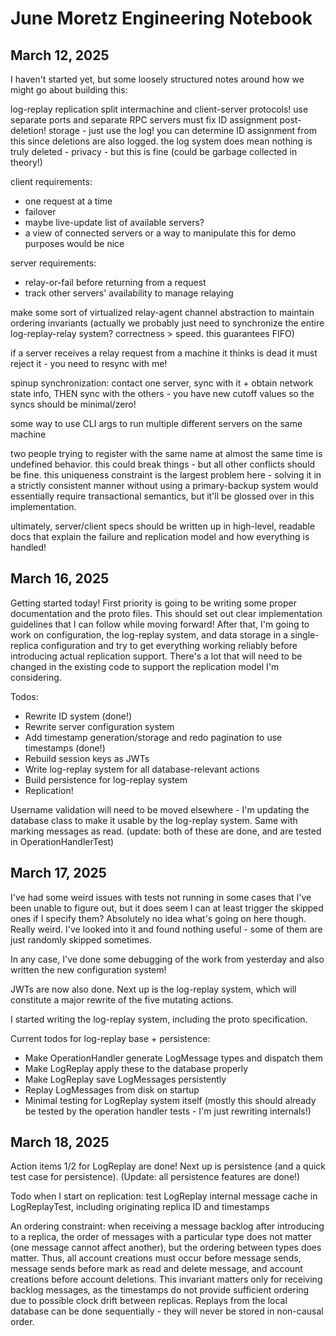 # June Moretz Engineering Notebook

## March 12, 2025

I haven't started yet, but some loosely structured notes around how we might go about building this:

log-replay replication
split intermachine and client-server protocols! use separate ports and separate RPC servers
must fix ID assignment post-deletion!
storage - just use the log! you can determine ID assignment from this since deletions are also logged. the log system does mean nothing is truly deleted - privacy - but this is fine (could be garbage collected in theory!)

client requirements:

- one request at a time
- failover
- maybe live-update list of available servers?
- a view of connected servers or a way to manipulate this for demo purposes would be nice

server requirements:

- relay-or-fail before returning from a request
- track other servers' availability to manage relaying

make some sort of virtualized relay-agent channel abstraction to maintain ordering invariants (actually we probably just need to synchronize the entire log-replay-relay system? correctness > speed. this guarantees FIFO)

if a server receives a relay request from a machine it thinks is dead it must reject it - you need to resync with me!

spinup synchronization: contact one server, sync with it + obtain network state info, THEN sync with the others - you have new cutoff values so the syncs should be minimal/zero!

some way to use CLI args to run multiple different servers on the same machine

two people trying to register with the same name at almost the same time is undefined behavior. this could break things - but all other conflicts should be fine. this uniqueness constraint is the largest problem here - solving it in a strictly consistent manner without using a primary-backup system would essentially require transactional semantics, but it'll be glossed over in this implementation.

ultimately, server/client specs should be written up in high-level, readable docs that explain the failure and replication model and how everything is handled!

## March 16, 2025

Getting started today! First priority is going to be writing some proper documentation and the proto files. This should set out clear implementation guidelines that I can follow while moving forward! After that, I'm going to work on configuration, the log-replay system, and data storage in a single-replica configuration and try to get everything working reliably before introducing actual replication support. There's a lot that will need to be changed in the existing code to support the replication model I'm considering.

Todos:

- Rewrite ID system (done!)
- Rewrite server configuration system
- Add timestamp generation/storage and redo pagination to use timestamps (done!)
- Rebuild session keys as JWTs
- Write log-replay system for all database-relevant actions
- Build persistence for log-replay system
- Replication!

Username validation will need to be moved elsewhere - I'm updating the database class to make it usable by the log-replay system. Same with marking messages as read. (update: both of these are done, and are tested in OperationHandlerTest)

## March 17, 2025

I've had some weird issues with tests not running in some cases that I've been unable to figure out, but it does seem I can at least trigger the skipped ones if I specify them? Absolutely no idea what's going on here though. Really weird. I've looked into it and found nothing useful - some of them are just randomly skipped sometimes.

In any case, I've done some debugging of the work from yesterday and also written the new configuration system!

JWTs are now also done. Next up is the log-replay system, which will constitute a major rewrite of the five mutating actions.

I started writing the log-replay system, including the proto specification.

Current todos for log-replay base + persistence:

- Make OperationHandler generate LogMessage types and dispatch them
- Make LogReplay apply these to the database properly
- Make LogReplay save LogMessages persistently
- Replay LogMessages from disk on startup
- Minimal testing for LogReplay system itself (mostly this should already be tested by the operation handler tests - I'm just rewriting internals!)

## March 18, 2025

Action items 1/2 for LogReplay are done! Next up is persistence (and a quick test case for persistence). (Update: all persistence features are done!)

Todo when I start on replication: test LogReplay internal message cache in LogReplayTest, including originating replica ID and timestamps

An ordering constraint: when receiving a message backlog after introducing to a replica, the order of messages with a particular type does not matter (one message cannot affect another), but the ordering between types does matter. Thus, all account creations must occur before message sends, message sends before mark as read and delete message, and account creations before account deletions. This invariant matters only for receiving backlog messages, as the timestamps do not provide sufficient ordering due to possible clock drift between replicas. Replays from the local database can be done sequentially - they will never be stored in non-causal order.
